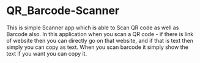 # QR_Barcode-Scanner
This is simple Scanner app which is able to Scan QR code as well as Barcode also.
In this application when you scan a QR code - if there is link of website then you can directly go on that website, and if that is text then simply you can copy as text.
When you scan barcode it simply show the text if you want you can copy it.

